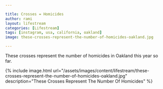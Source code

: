 ```yaml
---

title: Crosses = Homicides 
author: rami
layout: lifestream 
categories: [Lifestream]
tags: [instagram, usa, california, oakland]
image: these-crosses-represent-the-number-of-homicides-oakland.jpg

---
```


These crosses represent the number of homicides in Oakland this year so far.

{% include image.html url="/assets/images/content/lifestream/these-crosses-represent-the-number-of-homicides-oakland.jpg" description="These Crosses Represent The Number Of Homicides" %}


